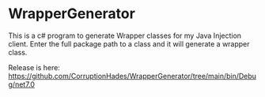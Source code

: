 # WrapperGenerator

This is a c# program to generate Wrapper classes for my Java Injection client.
Enter the full package path to a class and it will generate a wrapper class.

Release is here:
https://github.com/CorruptionHades/WrapperGenerator/tree/main/bin/Debug/net7.0
